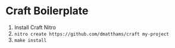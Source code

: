 # Craft Boilerplate

1. Install Craft Nitro
2. `nitro create https://github.com/dmatthams/craft my-project`
3. `make install`